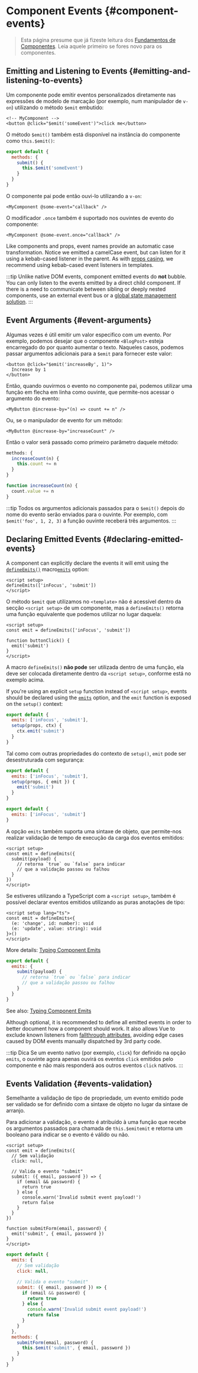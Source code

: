 <script setup>
import { onMounted } from 'vue'

if (typeof window !== 'undefined') {
  const hash = window.location.hash

  // The docs for v-model used to be part of this page. Attempt to redirect outdated links.
  if ([
    '#usage-with-v-model',
    '#v-model-arguments',
    '#multiple-v-model-bindings',
    '#handling-v-model-modifiers'
  ].includes(hash)) {
    onMounted(() => {
      window.location = './v-model.html' + hash
    })
  }
}
</script>
# Component Events {#component-events}

> Esta página presume que já fizeste leitura dos [Fundamentos de Componentes](/guide/essentials/component-basics). Leia aquele primeiro se fores novo para os componentes.

<div class="options-api">
  <VueSchoolLink href="https://vueschool.io/lessons/defining-custom-events-emits" title="Aula Gratuita Sobre a Definição de Eventos Personalizados na Vue.js"/>
</div>

## Emitting and Listening to Events {#emitting-and-listening-to-events}

Um componente pode emitir eventos personalizados diretamente nas expressões de modelo de marcação (por exemplo, num manipulador de `v-on`) utilizando o método `$emit` embutido:

```vue-html
<!-- MyComponent -->
<button @click="$emit('someEvent')">click me</button>
```

<div class="options-api">

O método `$emit()` também está disponível na instância do componente como `this.$emit()`:

```js
export default {
  methods: {
    submit() {
      this.$emit('someEvent')
    }
  }
}
```

</div>

O componente pai pode então ouvi-lo utilizando a `v-on`:

```vue-html
<MyComponent @some-event="callback" />
```

O modificador `.once` também é suportado nos ouvintes de evento do componente:

```vue-html
<MyComponent @some-event.once="callback" />
```

Like components and props, event names provide an automatic case transformation. Notice we emitted a camelCase event, but can listen for it using a kebab-cased listener in the parent. As with [props casing](/guide/components/props#prop-name-casing), we recommend using kebab-cased event listeners in templates.

:::tip
Unlike native DOM events, component emitted events do **not** bubble. You can only listen to the events emitted by a direct child component. If there is a need to communicate between sibling or deeply nested components, use an external event bus or a [global state management solution](/guide/scaling-up/state-management).
:::

## Event Arguments {#event-arguments}

Algumas vezes é útil emitir um valor especifico com um evento. Por exemplo, podemos desejar que o componente `<BlogPost>` esteja encarregado do por quanto aumentar o texto. Naqueles casos, podemos passar argumentos adicionais para a `$emit` para fornecer este valor:

```vue-html
<button @click="$emit('increaseBy', 1)">
  Increase by 1
</button>
```

Então, quando ouvirmos o evento no componente pai, podemos utilizar uma função em flecha em linha como ouvinte, que permite-nos acessar o argumento do evento:

```vue-html
<MyButton @increase-by="(n) => count += n" />
```

Ou, se o manipulador de evento for um método:

```vue-html
<MyButton @increase-by="increaseCount" />
```

Então o valor será passado como primeiro parâmetro daquele método:

<div class="options-api">

```js
methods: {
  increaseCount(n) {
    this.count += n
  }
}
```

</div>
<div class="composition-api">

```js
function increaseCount(n) {
  count.value += n
}
```

</div>

:::tip
Todos os argumentos adicionais passados para o `$emit()` depois do nome do evento serão enviados para o ouvinte. Por exemplo, com `$emit('foo', 1, 2, 3)` a função ouvinte receberá três argumentos.
:::

## Declaring Emitted Events {#declaring-emitted-events}

A component can explicitly declare the events it will emit using the <span class="composition-api">[`defineEmits()`](/api/sfc-script-setup#defineprops-defineemits) macro</span><span class="options-api">[`emits`](/api/options-state#emits) option</span>:

<div class="composition-api">

```vue
<script setup>
defineEmits(['inFocus', 'submit'])
</script>
```

O método `$emit` que utilizamos no `<template>` não é acessível dentro da secção `<script setup>` de um componente, mas a `defineEmits()` retorna uma função equivalente que podemos utilizar no lugar daquela:

```vue
<script setup>
const emit = defineEmits(['inFocus', 'submit'])

function buttonClick() {
  emit('submit')
}
</script>
```

A macro `defineEmits()` **não pode** ser utilizada dentro de uma função, ela deve ser colocada diretamente dentro da `<script setup>`, conforme está no exemplo acima.

If you're using an explicit `setup` function instead of `<script setup>`, events should be declared using the [`emits`](/api/options-state#emits) option, and the `emit` function is exposed on the `setup()` context:

```js
export default {
  emits: ['inFocus', 'submit'],
  setup(props, ctx) {
    ctx.emit('submit')
  }
}
```

Tal como com outras propriedades do contexto de `setup()`, `emit` pode ser desestruturada com segurança:

```js
export default {
  emits: ['inFocus', 'submit'],
  setup(props, { emit }) {
    emit('submit')
  }
}
```

</div>
<div class="options-api">

```js
export default {
  emits: ['inFocus', 'submit']
}
```

</div>

A opção `emits` também suporta uma sintaxe de objeto, que permite-nos realizar validação de tempo de execução da carga dos eventos emitidos:

<div class="composition-api">

```vue
<script setup>
const emit = defineEmits({
  submit(payload) {
    // retorna `true` ou `false` para indicar
    // que a validação passou ou falhou
  }
})
</script>
```

Se estiveres utilizando a TypeScript com a `<script setup>`, também é possível declarar eventos emitidos utilizando as puras anotações de tipo:

```vue
<script setup lang="ts">
const emit = defineEmits<{
  (e: 'change', id: number): void
  (e: 'update', value: string): void
}>()
</script>
```

More details: [Typing Component Emits](/guide/typescript/composition-api#typing-component-emits) <sup class="vt-badge ts" />

</div>
<div class="options-api">

```js
export default {
  emits: {
    submit(payload) {
      // retorna `true` ou `false` para indicar
      // que a validação passou ou falhou
    }
  }
}
```

See also: [Typing Component Emits](/guide/typescript/options-api#typing-component-emits) <sup class="vt-badge ts" />

</div>

Although optional, it is recommended to define all emitted events in order to better document how a component should work. It also allows Vue to exclude known listeners from [fallthrough attributes](/guide/components/attrs#v-on-listener-inheritance), avoiding edge cases caused by DOM events manually dispatched by 3rd party code.

:::tip Dica
Se um evento nativo (por exemplo, `click`) for definido na opção `emits`, o ouvinte agora apenas ouvirá os eventos `click` emitidos pelo componente e não mais responderá aos outros eventos `click` nativos.
:::

## Events Validation {#events-validation}

Semelhante a validação de tipo de propriedade, um evento emitido pode ser validado se for definido com a sintaxe de objeto no lugar da sintaxe de arranjo.

Para adicionar a validação, o evento é atribuído à uma função que recebe os argumentos passados para chamada de <span class="options-api">`this.$emit`</span><span class="composition-api">`emit`</span> e retorna um booleano para indicar se o evento é válido ou não.

<div class="composition-api">

```vue
<script setup>
const emit = defineEmits({
  // Sem validação
  click: null,

  // Valida o evento "submit"
  submit: ({ email, password }) => {
    if (email && password) {
      return true
    } else {
      console.warn('Invalid submit event payload!')
      return false
    }
  }
})

function submitForm(email, password) {
  emit('submit', { email, password })
}
</script>
```

</div>
<div class="options-api">

```js
export default {
  emits: {
    // Sem validação
    click: null,

    // Valida o evento "submit"
    submit: ({ email, password }) => {
      if (email && password) {
        return true
      } else {
        console.warn('Invalid submit event payload!')
        return false
      }
    }
  },
  methods: {
    submitForm(email, password) {
      this.$emit('submit', { email, password })
    }
  }
}
```

</div>
